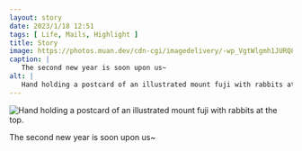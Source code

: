 ```yaml
---
layout: story
date: 2023/1/18 12:51
tags: [ Life, Mails, Highlight ]
title: Story
image: https://photos.muan.dev/cdn-cgi/imagedelivery/-wp_VgtWlgmh1JURQ8t1mg/4d505c80-4d1e-4a82-de97-629dce6adb00/public
caption: |
   The second new year is soon upon us~
alt: |
   Hand holding a postcard of an illustrated mount fuji with rabbits at the top.
---
```


![Hand holding a postcard of an illustrated mount fuji with rabbits at the top.](https://photos.muan.dev/cdn-cgi/imagedelivery/-wp_VgtWlgmh1JURQ8t1mg/4d505c80-4d1e-4a82-de97-629dce6adb00/public)

The second new year is soon upon us~

